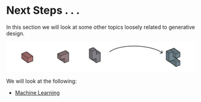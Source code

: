 # Next Steps . . .

In this section we will look at some other topics loosely related to generative design.

![](../.gitbook/assets/nextsteps.png)

We will look at the following:

* [Machine Learning](machine-learning/)

